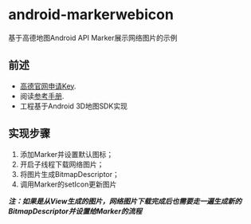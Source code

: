 # android-markerwebicon
基于高德地图Android API Marker展示网络图片的示例

## 前述 ##
- [高德官网申请Key](http://lbs.amap.com/dev/#/).
- 阅读[参考手册](http://a.amap.com/lbs/static/unzip/Android_Map_Doc/index.html).
- 工程基于Android 3D地图SDK实现


## 实现步骤 ##
1. 添加Marker并设置默认图标；
2. 开启子线程下载网络图片；
3. 将图片生成BitmapDescriptor；
4. 调用Marker的setIcon更新图片

***注：如果是从View生成的图片，网络图片下载完成后也需要走一遍生成新的BitmapDescriptor并设置给Marker的流程***

